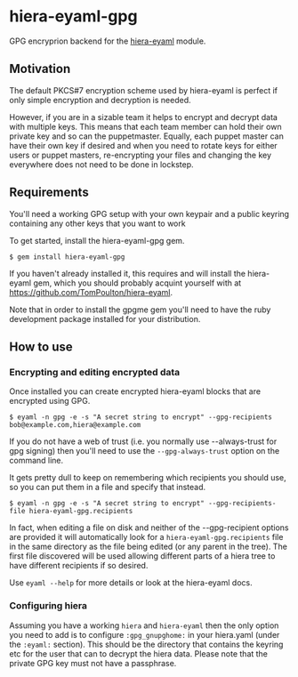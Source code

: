hiera-eyaml-gpg
===============

GPG encryprion backend for the [hiera-eyaml](https://github.com/TomPoulton/hiera-eyaml) module.

Motivation
----------

The default PKCS#7 encryption scheme used by hiera-eyaml is perfect if only simple
encryption and decryption is needed.

However, if you are in a sizable team it helps to encrypt and decrypt data with multiple
keys. This means that each team member can hold their own private key and so can the puppetmaster.
Equally, each puppet master can have their own key if desired and when you need to rotate 
keys for either users or puppet masters, re-encrypting your files and changing the key everywhere
does not need to be done in lockstep.

Requirements
------------

You'll need a working GPG setup with your own keypair and a public keyring containing any other
keys that you want to work

To get started, install the hiera-eyaml-gpg gem.

    $ gem install hiera-eyaml-gpg

If you haven't already installed it, this requires and will install the hiera-eyaml gem, which you
should probably acquint yourself with at https://github.com/TomPoulton/hiera-eyaml.

Note that in order to install the gpgme gem you'll need to have the ruby development package installed
for your distribution.

How to use
----------

### Encrypting and editing encrypted data

Once installed you can create encrypted hiera-eyaml blocks that are encrypted using GPG.

    $ eyaml -n gpg -e -s "A secret string to encrypt" --gpg-recipients bob@example.com,hiera@example.com

If you do not have a web of trust (i.e. you normally use --always-trust for gpg signing) then you'll need 
to use the `--gpg-always-trust` option on the command line.

It gets pretty dull to keep on remembering which recipients you should use, so you can put them in a file
and specify that instead.

    $ eyaml -n gpg -e -s "A secret string to encrypt" --gpg-recipients-file hiera-eyaml-gpg.recipients

In fact, when editing a file on disk and neither of the --gpg-recipient options are provided it will
automatically look for a `hiera-eyaml-gpg.recipients` file in the same directory as the file being edited 
(or any parent in the tree). The first file discovered will be used allowing different parts of a hiera 
tree to have different recipients if so desired.

Use `eyaml --help` for more details or look at the hiera-eyaml docs.

### Configuring hiera

Assuming you have a working `hiera` and `hiera-eyaml` then the only option you need to add is to
configure `:gpg_gnupghome:` in your hiera.yaml (under the `:eyaml:` section). This should be the
directory that contains the keyring etc for the user that can to decrypt the hiera data. Please note
that the private GPG key must not have a passphrase.